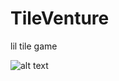 # TileVenture
lil tile game

![alt text](https://github.com/riley-ball/TileVenture/tree/master/TileVenture/images/tile_map.png)